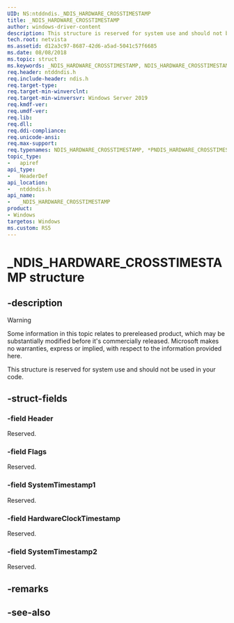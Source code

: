 ```yaml
---
UID: NS:ntddndis._NDIS_HARDWARE_CROSSTIMESTAMP
title: _NDIS_HARDWARE_CROSSTIMESTAMP
author: windows-driver-content
description: This structure is reserved for system use and should not be used in your code.
tech.root: netvista
ms.assetid: d12a3c97-8687-42d6-a5ad-5041c57f6685
ms.date: 08/08/2018
ms.topic: struct
ms.keywords: _NDIS_HARDWARE_CROSSTIMESTAMP, NDIS_HARDWARE_CROSSTIMESTAMP, *PNDIS_HARDWARE_CROSSTIMESTAMP, 
req.header: ntddndis.h
req.include-header: ndis.h
req.target-type:
req.target-min-winverclnt:
req.target-min-winversvr: Windows Server 2019
req.kmdf-ver:
req.umdf-ver:
req.lib:
req.dll:
req.ddi-compliance:
req.unicode-ansi:
req.max-support:
req.typenames: NDIS_HARDWARE_CROSSTIMESTAMP, *PNDIS_HARDWARE_CROSSTIMESTAMP
topic_type: 
-	apiref
api_type: 
-	HeaderDef
api_location: 
-	ntddndis.h
api_name: 
-	_NDIS_HARDWARE_CROSSTIMESTAMP
product:
- Windows
targetos: Windows
ms.custom: RS5
---
```


# _NDIS_HARDWARE_CROSSTIMESTAMP structure

## -description

> [!WARNING]
> Some information in this topic relates to prereleased product, which may be substantially modified before it's commercially released. Microsoft makes no warranties, express or implied, with respect to the information provided here.

This structure is reserved for system use and should not be used in your code.

## -struct-fields

### -field Header

Reserved.
 
### -field Flags

Reserved.
 
### -field SystemTimestamp1

Reserved.
 
### -field HardwareClockTimestamp

Reserved.
 
### -field SystemTimestamp2

Reserved.

## -remarks

## -see-also
